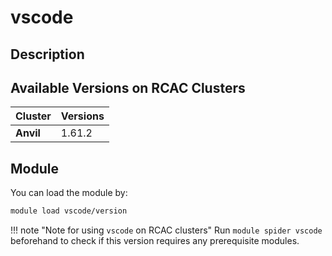 # vscode

## Description


## Available Versions on RCAC Clusters
|Cluster|Versions|
|---|---|
|**Anvil**|1.61.2|

## Module
You can load the module by:

```bash
module load vscode/version
```

!!! note "Note for using `vscode` on RCAC clusters"
    Run `module spider vscode` beforehand to check if this version requires any prerequisite modules.
